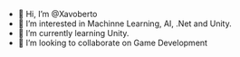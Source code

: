 - 👋 Hi, I’m @Xavoberto
- 👀 I’m interested in Machinne Learning, AI, .Net and Unity.
- 🌱 I’m currently learning Unity.
- 💞️ I’m looking to collaborate on Game Development
